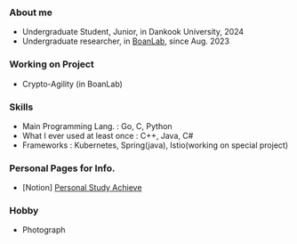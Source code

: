 ### About me
- Undergraduate Student, Junior, in Dankook University, 2024
- Undergraduate researcher, in [BoanLab](https://boanlab.com/), since Aug. 2023
### Working on Project
- Crypto-Agility (in BoanLab)
### Skills
- Main Programming Lang. : Go, C, Python
- What I ever used at least once : C++, Java, C#
- Frameworks : Kubernetes, Spring(java), Istio(working on special project)
### Personal Pages for Info.
- [Notion] [Personal Study Achieve](https://hochacha.notion.site)
### Hobby 
- Photograph
